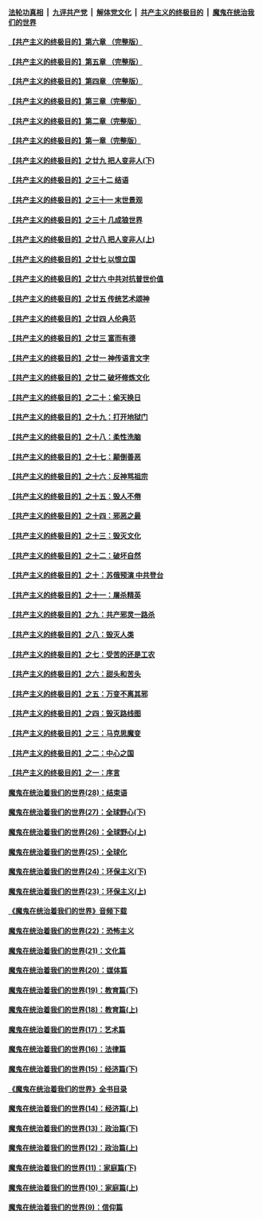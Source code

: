 ####  [法轮功真相](../../../../basic/blob/master/README.md?t=02012139) &nbsp;|&nbsp; [九评共产党](../../../../9ping.md/blob/master/README.md?t=02012139) &nbsp;|&nbsp; [解体党文化](../../../../jtdwh.md/blob/master/README.md?t=02012139)  &nbsp;|&nbsp; [共产主义的终极目的](../../../../gczydzjmd.md/blob/master/README.md?t=02012139) &nbsp;|&nbsp; [魔鬼在统治我们的世界](../../../../mgztzwmdsj.md/blob/master/README.md?t=02012139) 

#### [【共产主义的终极目的】第六章 （完整版）](../pages/nsc422/n11428913.md?t=02012139) 

#### [【共产主义的终极目的】第五章 （完整版）](../pages/nsc422/n11428912.md?t=02012139) 

#### [【共产主义的终极目的】第四章 （完整版）](../pages/nsc422/n11428907.md?t=02012139) 

#### [【共产主义的终极目的】第三章（完整版）](../pages/nsc422/n11428848.md?t=02012139) 

#### [【共产主义的终极目的】第二章（完整版）](../pages/nsc422/n11428831.md?t=02012139) 

#### [【共产主义的终极目的】第一章（完整版）](../pages/nsc422/n11417651.md?t=02012139) 

#### [【共产主义的终极目的】之廿九 把人变非人(下)](../pages/nsc422/n11344140.md?t=02012139) 

#### [【共产主义的终极目的】之三十二 结语](../pages/nsc422/n11360535.md?t=02012139) 

#### [【共产主义的终极目的】之三十一 末世景观](../pages/nsc422/n11351129.md?t=02012139) 

#### [【共产主义的终极目的】之三十 几成狼世界](../pages/nsc422/n11348280.md?t=02012139) 

#### [【共产主义的终极目的】之廿八 把人变非人(上)](../pages/nsc422/n11340492.md?t=02012139) 

#### [【共产主义的终极目的】之廿七 以恨立国](../pages/nsc422/n11336944.md?t=02012139) 

#### [【共产主义的终极目的】之廿六 中共对抗普世价值](../pages/nsc422/n11324785.md?t=02012139) 

#### [【共产主义的终极目的】之廿五 传统艺术颂神](../pages/nsc422/n11296396.md?t=02012139) 

#### [【共产主义的终极目的】之廿四 人伦典范](../pages/nsc422/n11296397.md?t=02012139) 

#### [【共产主义的终极目的】之廿三 富而有德](../pages/nsc422/n11283598.md?t=02012139) 

#### [【共产主义的终极目的】之廿一 神传语言文字](../pages/nsc422/n11263265.md?t=02012139) 

#### [【共产主义的终极目的】之廿二 破坏修炼文化](../pages/nsc422/n11245728.md?t=02012139) 

#### [【共产主义的终极目的】之二十：偷天换日](../pages/nsc422/n11238846.md?t=02012139) 

#### [【共产主义的终极目的】之十九：打开地狱门](../pages/nsc422/n11206376.md?t=02012139) 

#### [【共产主义的终极目的】之十八：柔性洗脑](../pages/nsc422/n11199994.md?t=02012139) 

#### [【共产主义的终极目的】之十七：颠倒善恶](../pages/nsc422/n11179782.md?t=02012139) 

#### [【共产主义的终极目的】之十六：反神骂祖宗](../pages/nsc422/n11166798.md?t=02012139) 

#### [【共产主义的终极目的】之十五：毁人不倦](../pages/nsc422/n11166792.md?t=02012139) 

#### [【共产主义的终极目的】之十四：邪恶之最](../pages/nsc422/n11150249.md?t=02012139) 

#### [【共产主义的终极目的】之十三：毁灭文化](../pages/nsc422/n11135227.md?t=02012139) 

#### [【共产主义的终极目的】之十二：破坏自然](../pages/nsc422/n11135214.md?t=02012139) 

#### [【共产主义的终极目的】之十：苏俄预演 中共登台](../pages/nsc422/n11118424.md?t=02012139) 

#### [【共产主义的终极目的】之十一：屠杀精英](../pages/nsc422/n11118442.md?t=02012139) 

#### [【共产主义的终极目的】之九：共产邪灵一路杀](../pages/nsc422/n11114139.md?t=02012139) 

#### [【共产主义的终极目的】之八：毁灭人类](../pages/nsc422/n11108503.md?t=02012139) 

#### [【共产主义的终极目的】之七：受苦的还是工农](../pages/nsc422/n11101809.md?t=02012139) 

#### [【共产主义的终极目的】之六：甜头和苦头](../pages/nsc422/n11096971.md?t=02012139) 

#### [【共产主义的终极目的】之五：万变不离其邪](../pages/nsc422/n11091285.md?t=02012139) 

#### [【共产主义的终极目的】之四：毁灭路线图](../pages/nsc422/n11086284.md?t=02012139) 

#### [【共产主义的终极目的】之三：马克思魔变](../pages/nsc422/n11061941.md?t=02012139) 

#### [【共产主义的终极目的】之二：中心之国](../pages/nsc422/n11047728.md?t=02012139) 

#### [【共产主义的终极目的】之一：序言](../pages/nsc422/n11086077.md?t=02012139) 

#### [魔鬼在统治着我们的世界(28)：结束语](../pages/nsc422/n10936246.md?t=02012139) 

#### [魔鬼在统治着我们的世界(27)：全球野心(下)](../pages/nsc422/n10928319.md?t=02012139) 

#### [魔鬼在统治着我们的世界(26)：全球野心(上)](../pages/nsc422/n10900318.md?t=02012139) 

#### [魔鬼在统治着我们的世界(25)：全球化](../pages/nsc422/n10788205.md?t=02012139) 

#### [魔鬼在统治着我们的世界(24)：环保主义(下)](../pages/nsc422/n10695307.md?t=02012139) 

#### [魔鬼在统治着我们的世界(23)：环保主义(上)](../pages/nsc422/n10688613.md?t=02012139) 

#### [《魔鬼在统治着我们的世界》音频下载](../pages/nsc422/n10635553.md?t=02012139) 

#### [魔鬼在统治着我们的世界(22)：恐怖主义](../pages/nsc422/n10614727.md?t=02012139) 

#### [魔鬼在统治着我们的世界(21)：文化篇](../pages/nsc422/n10597706.md?t=02012139) 

#### [魔鬼在统治着我们的世界(20)：媒体篇](../pages/nsc422/n10586579.md?t=02012139) 

#### [魔鬼在统治着我们的世界(19)：教育篇(下)](../pages/nsc422/n10564808.md?t=02012139) 

#### [魔鬼在统治着我们的世界(18)：教育篇(上)](../pages/nsc422/n10526970.md?t=02012139) 

#### [魔鬼在统治着我们的世界(17)：艺术篇](../pages/nsc422/n10499093.md?t=02012139) 

#### [魔鬼在统治着我们的世界(16)：法律篇](../pages/nsc422/n10485969.md?t=02012139) 

#### [魔鬼在统治着我们的世界(15)：经济篇(下)](../pages/nsc422/n10469975.md?t=02012139) 

#### [《魔鬼在统治着我们的世界》全书目录](../pages/nsc422/n10464261.md?t=02012139) 

#### [魔鬼在统治着我们的世界(14)：经济篇(上)](../pages/nsc422/n10457370.md?t=02012139) 

#### [魔鬼在统治着我们的世界(13)：政治篇(下)](../pages/nsc422/n10448270.md?t=02012139) 

#### [魔鬼在统治着我们的世界(12)：政治篇(上)](../pages/nsc422/n10444576.md?t=02012139) 

#### [魔鬼在统治着我们的世界(11)：家庭篇(下)](../pages/nsc422/n10440961.md?t=02012139) 

#### [魔鬼在统治着我们的世界(10)：家庭篇(上)](../pages/nsc422/n10435448.md?t=02012139) 

#### [魔鬼在统治着我们的世界(9)：信仰篇](../pages/nsc422/n10432159.md?t=02012139) 

